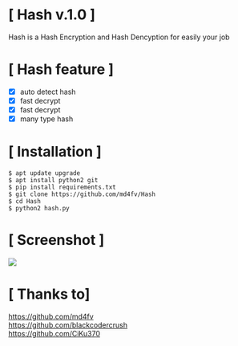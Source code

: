 # [ Hash v.1.0 ]

Hash is a Hash Encryption and Hash Dencyption for easily your job 

# [ Hash feature ]
- [x] auto detect hash
- [x] fast decrypt
- [x] fast decrypt
- [x] many type hash

# [ Installation ]
```
$ apt update upgrade
$ apt install python2 git
$ pip install requirements.txt
$ git clone https://github.com/md4fv/Hash
$ cd Hash
$ python2 hash.py
```
# [ Screenshot ]
<img src=".images/Screenshot_2019-06-08-10-17-24-186_com.termux.png" />

# [ Thanks to]
https://github.com/md4fv<br>
https://github.com/blackcodercrush<br>
https://github.com/CiKu370<br>
